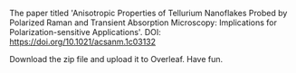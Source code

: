 The paper titled 'Anisotropic Properties of Tellurium Nanoflakes Probed by Polarized Raman and Transient Absorption Microscopy: Implications for Polarization-sensitive Applications'. DOI: https://doi.org/10.1021/acsanm.1c03132

Download the zip file and upload it to Overleaf. Have fun.
